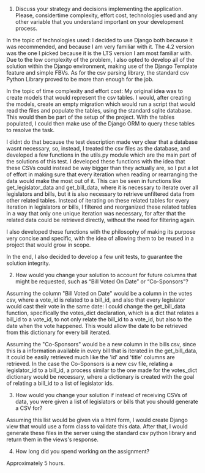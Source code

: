 1. Discuss your strategy and decisions implementing the application. Please, considertime
complexity, effort cost, technologies used and any other variable that you understand
important on your development process.

In the topic of technologies used: I decided to use Django both because it was recommended,
and because I am very familiar with it. The 4.2 version was the one I picked because it is
the LTS version I am most familiar with. 
Due to the low complexity of the problem, I also opted to develop all of the solution within
the Django environment, making use of the Django Template feature and simple FBVs.
As for the csv parsing library, the standard csv Python Library proved to be more than enough
for the job.

In the topic of time complexity and effort cost:
My original idea was to create models that would represent the csv tables.
I would, after creating the models, create an empty migration which would
run a script that would read the files and populate the tables, using the
standard sqlite database. This would then be part of the setup of the project.
With the tables populated, I could then make use of the Django ORM to
query these tables to resolve the task.

I didnt do that because the test description made very clear that
a database wasnt necessary, so, instead, I treated the csv files as the database,
and developed a few functions in the utils.py module which are the main part of the solutions of this test.
I developed these functions with the idea that these CSVs could instead be way bigger than they
actually are, so I put a lot of effort in making sure that every iteration when reading or rearranging
the data would make the most out of it. 
This can be seen in functions like get_legislator_data and get_bill_data, where it is necessary to
iterate over all legislators and bills, but it is also necessary to retrieve unfiltered data from
other related tables. Instead of iterating on these related tables for every iteration in legislators
or bills, I filtered and reorganized these related tables in a way that only one unique iteration was
necessary, for after that the related data could be retrieved directly, without the need for filtering again.

I also developed these functions with the philosophy of making its purpose very concise and specific,
with the idea of allowing them to be reused in a project that would grow in scope.

In the end, I also decided to develop a few unit tests, to guarantee the solution integrity.

2. How would you change your solution to account for future columns that might be
requested, such as “Bill Voted On Date” or “Co-Sponsors”?

Assuming the column "Bill Voted on Date" would be a column in the votes csv, where a vote_id 
is related to a bill_id, and also that every legislator would cast their vote in the same date: I could
change the get_bill_data function, specifically the votes_dict declaration, which is a dict that
relates a bill_id to a vote_id, to not only relate the bill_id to a vote_id, but also to the date
when the vote happened. This would allow the date to be retrieved from this dictionary for every
bill iterated.

Assuming the "Co-Sponsors" would be a new column in the bills csv, since this is a information
available in every bill that is iterated in the get_bill_data, it could be easily retrieved much 
like the 'id' and 'title' columns are retrieved. 
In the case the Co-Sponsors is a new csv file, relating a legislator_id to a bill_id, a process
similar to the one made for the votes_dict dictionary would be necessary, where a dictionary is created
with the goal of relating a bill_id to a list of legislator ids.


3. How would you change your solution if instead of receiving CSVs of data, you were given a
list of legislators or bills that you should generate a CSV for?

Assuming this list would be given via a html form, I would create Django view that would use a form class
to validate this data. After that, I would generate these files in the server using the standard csv
python library and return them in the views's response.


4. How long did you spend working on the assignment?

Approximately 5 hours.


